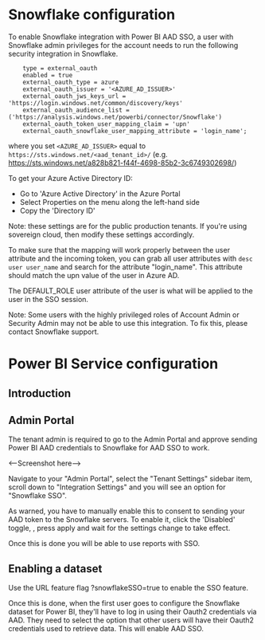 #  Snowflake  configuration

To enable  Snowflake  integration with Power BI AAD SSO, a user with  Snowflake  admin privileges for the account needs to run the following security integration in  Snowflake.

```create security integration powerbi_sso
    type = external_oauth
    enabled = true
    external_oauth_type = azure
    external_oauth_issuer = '<AZURE_AD_ISSUER>'
    external_oauth_jws_keys_url = 'https://login.windows.net/common/discovery/keys'
    external_oauth_audience_list = ('https://analysis.windows.net/powerbi/connector/Snowflake')
    external_oauth_token_user_mapping_claim = 'upn'
    external_oauth_snowflake_user_mapping_attribute = 'login_name';
```
where you set ```<AZURE_AD_ISSUER>``` equal to ```https://sts.windows.net/<aad_tenant_id>/``` (e.g. https://sts.windows.net/a828b821-f44f-4698-85b2-3c6749302698/)

To get your Azure Active Directory ID:
* Go to 'Azure Active Directory' in the Azure Portal
* Select Properties on the menu along the left-hand side
* Copy the 'Directory ID'

Note: these settings are for the public production tenants. If you're using sovereign cloud, then modify these settings accordingly.

To make sure that the mapping will work properly between the user attribute and the incoming token, you can grab all user attributes with ```desc user user_name``` and search for the attribute "login_name". This attribute should match the upn value of the user in Azure AD.

The DEFAULT_ROLE user attribute of the user is what will be applied to the user in the SSO session.

Note: Some users with the highly privileged roles of Account Admin or Security Admin may not be able to use this integration. To fix this, please contact  Snowflake  support.

# Power BI Service configuration

## Introduction

## Admin Portal

The tenant admin is required to go to the Admin Portal and approve sending Power BI AAD credentials to  Snowflake  for AAD SSO to work.

<--Screenshot here-->

Navigate to your "Admin Portal", select the "Tenant Settings" sidebar item, scroll down to "Integration Settings" and you will see an option for "Snowflake  SSO".

As warned, you have to manually enable this to consent to sending your AAD token to the  Snowflake  servers. To enable it, click the 'Disabled' toggle, , press apply and wait for the settings change to take effect.

Once this is done you will be able to use reports with SSO.

## Enabling a dataset

Use the URL feature flag ?snowflakeSSO=true to enable the SSO feature.

Once this is done, when the first user goes to configure the Snowflake dataset for Power BI, they'll have to log in using their Oauth2 credentials via AAD. They need to select the option that other users will have their Oauth2 credentials used to retrieve data. This will enable AAD SSO.
